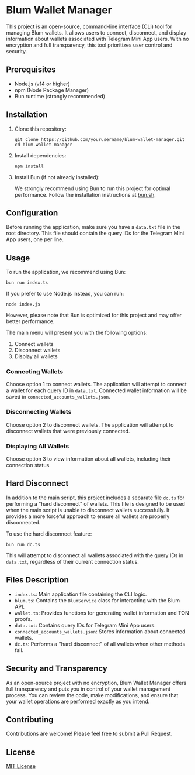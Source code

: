 # Blum Wallet Manager

This project is an open-source, command-line interface (CLI) tool for managing Blum wallets. It allows users to connect, disconnect, and display information about wallets associated with Telegram Mini App users. With no encryption and full transparency, this tool prioritizes user control and security.

## Prerequisites

- Node.js (v14 or higher)
- npm (Node Package Manager)
- Bun runtime (strongly recommended)

## Installation

1. Clone this repository:
   ```
   git clone https://github.com/yourusername/blum-wallet-manager.git
   cd blum-wallet-manager
   ```

2. Install dependencies:
   ```
   npm install
   ```

3. Install Bun (if not already installed):
   
   We strongly recommend using Bun to run this project for optimal performance. Follow the installation instructions at [bun.sh](https://bun.sh).

## Configuration

Before running the application, make sure you have a `data.txt` file in the root directory. This file should contain the query IDs for the Telegram Mini App users, one per line.

## Usage

To run the application, we recommend using Bun:

```
bun run index.ts
```

If you prefer to use Node.js instead, you can run:

```
node index.js
```

However, please note that Bun is optimized for this project and may offer better performance.

The main menu will present you with the following options:

1. Connect wallets
2. Disconnect wallets
3. Display all wallets

### Connecting Wallets

Choose option 1 to connect wallets. The application will attempt to connect a wallet for each query ID in `data.txt`. Connected wallet information will be saved in `connected_accounts_wallets.json`.

### Disconnecting Wallets

Choose option 2 to disconnect wallets. The application will attempt to disconnect wallets that were previously connected.

### Displaying All Wallets

Choose option 3 to view information about all wallets, including their connection status.

## Hard Disconnect

In addition to the main script, this project includes a separate file `dc.ts` for performing a "hard disconnect" of wallets. This file is designed to be used when the main script is unable to disconnect wallets successfully. It provides a more forceful approach to ensure all wallets are properly disconnected.

To use the hard disconnect feature:

```
bun run dc.ts
```

This will attempt to disconnect all wallets associated with the query IDs in `data.txt`, regardless of their current connection status.

## Files Description

- `index.ts`: Main application file containing the CLI logic.
- `blum.ts`: Contains the `BlumService` class for interacting with the Blum API.
- `wallet.ts`: Provides functions for generating wallet information and TON proofs.
- `data.txt`: Contains query IDs for Telegram Mini App users.
- `connected_accounts_wallets.json`: Stores information about connected wallets.
- `dc.ts`: Performs a "hard disconnect" of all wallets when other methods fail.

## Security and Transparency

As an open-source project with no encryption, Blum Wallet Manager offers full transparency and puts you in control of your wallet management process. You can review the code, make modifications, and ensure that your wallet operations are performed exactly as you intend.

## Contributing

Contributions are welcome! Please feel free to submit a Pull Request.

## License

[MIT License](LICENSE)
